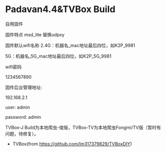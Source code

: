 # Padavan4.4&TVBox Build


自用固件

固件特点 msd_lite 替换udpxy

固件默认wifi名称
 2.4G：机器名_mac地址最后四位，如K2P_9981
 
 5G：机器名_5G_mac地址最后四位，如K2P_5G_9981

wifi密码

 1234567890

固件后台管理地址:

192.168.2.1

user: admin

password: admin


TVBox-J Build为本地爬虫-俊版，TVBox-TV为本地爬虫Fongmi/TV版（暂时有问题，待修复）。

- TVBox(from https://github.com/lm317379829/TVBoxDIY)
